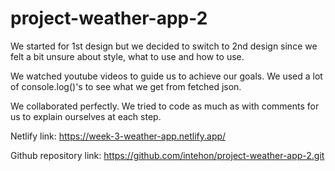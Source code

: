 # project-weather-app-2

We started for 1st design but we decided to switch to 2nd design since we felt a bit unsure about style, what to use and how to use.

We watched youtube videos to guide us to achieve our goals. We used a lot of console.log()'s to see what we get from fetched json.

We collaborated perfectly. We tried to code as much as with comments for us to explain ourselves at each step.

Netlify link: https://week-3-weather-app.netlify.app/

Github repository link: https://github.com/intehon/project-weather-app-2.git

